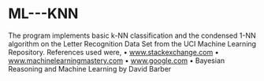 # ML---KNN
The program implements basic k-NN classification and the condensed 1-NN algorithm on the Letter Recognition Data Set from the UCI Machine Learning Repository.
References used were,
•	www.stackexchange.com
•	www.machinelearningmastery.com
•	www.google.com
•	Bayesian Reasoning and Machine Learning by David Barber
